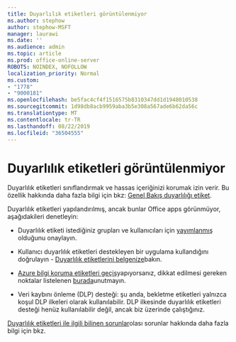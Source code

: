 ```yaml
---
title: Duyarlılık etiketleri görüntülenmiyor
ms.author: stephow
author: stephow-MSFT
manager: laurawi
ms.date: ''
ms.audience: admin
ms.topic: article
ms.prod: office-online-server
ROBOTS: NOINDEX, NOFOLLOW
localization_priority: Normal
ms.custom:
- "1778"
- "9000181"
ms.openlocfilehash: be5fac4cf4f1516575b8310347dd1d1948010538
ms.sourcegitcommit: 1d98db8acb9959aba3b5e308a567ade6b62da56c
ms.translationtype: MT
ms.contentlocale: tr-TR
ms.lasthandoff: 08/22/2019
ms.locfileid: "36504555"
---
```

# <a name="sensitivity-labels-not-appearing"></a>Duyarlılık etiketleri görüntülenmiyor

Duyarlılık etiketleri sınıflandırmak ve hassas içeriğinizi korumak izin verir. Bu özellik hakkında daha fazla bilgi için bkz: [Genel Bakış duyarlılığı etiket](https://docs.microsoft.com/office365/securitycompliance/sensitivity-labels).

Duyarlılık etiketleri yapılandırılmış, ancak bunlar Office apps görünmüyor, aşağıdakileri denetleyin:

- Duyarlılık etiketi istediğiniz grupları ve kullanıcıları için [yayımlanmış](https://docs.microsoft.com/Office365/SecurityCompliance/sensitivity-labels#what-label-policies-can-do) olduğunu onaylayın.

- Kullanıcı duyarlılık etiketleri destekleyen bir uygulama kullandığını doğrulayın - [Duyarlılık etiketlerini belgenize](https://support.office.com/article/apply-sensitivity-labels-to-your-documents-and-email-within-office-2f96e7cd-d5a4-403b-8bd7-4cc636bae0f9?ad=US&ui=en-US&rs=en-US#bkmk_whereavailable)bakın.

- [Azure bilgi koruma etiketleri geçiş](https://docs.microsoft.com/azure/information-protection/configure-policy-migrate-labels)yapıyorsanız, dikkat edilmesi gereken noktalar listelenen [burada](https://docs.microsoft.com/azure/information-protection/configure-policy-migrate-labels#considerations-for-unified-labels)unutmayın.

- Veri kaybını önleme (DLP) desteği: şu anda, bekletme etiketleri yalnızca koşul DLP ilkeleri olarak kullanılabilir.  DLP ilkesinde duyarlılık etiketleri desteği henüz kullanılabilir değil, ancak biz üzerinde çalıştığınız.

[Duyarlılık etiketleri ile ilgili bilinen sorunlar](https://support.office.com/article/known-issues-with-sensitivity-labels-in-office-b169d687-2bbd-4e21-a440-7da1b2743edc?ui=en-US&rs=en-US&ad=US)olası sorunlar hakkında daha fazla bilgi için bkz.